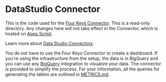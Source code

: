 # DataStudio Connector

This is the code used for the [Four Keys Connector](https://datastudio.google.com/datasources/create?connectorId=AKfycbxCOPCqhVOJQlRpOPgJ47dPZNdDu44MXbjsgKw_2-s).  This is a read-only directory.  Any changes here will not take effect in the Connector, which is hosted on [Apps Script](https://script.google.com).  

Learn more about [Data Studio Connectors](https://developers.google.com/datastudio/connector/get-started). 

You do not have to use the Four Keys Connector to create a dashboard. If you're using the infrastructure from the setup, the data is in BigQuery and you can use any [BigQuery](https://cloud.google.com/bigquery/docs/tutorials) integration to visualize your data.  The connector is provided to simplify the process.  For your information, all the queries for generating the tables are outlined in [METRICS.md](../METRICS.md).

